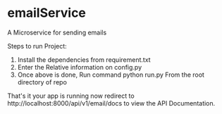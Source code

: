 # emailService
A Microservice for sending emails

Steps to run Project:
1. Install the dependencies from requirement.txt
2. Enter the Relative information on config.py
3. Once above is done, Run command python run.py From the root directory of repo

That's it your app is running now redirect to http://localhost:8000/api/v1/email/docs to view the API Documentation.
